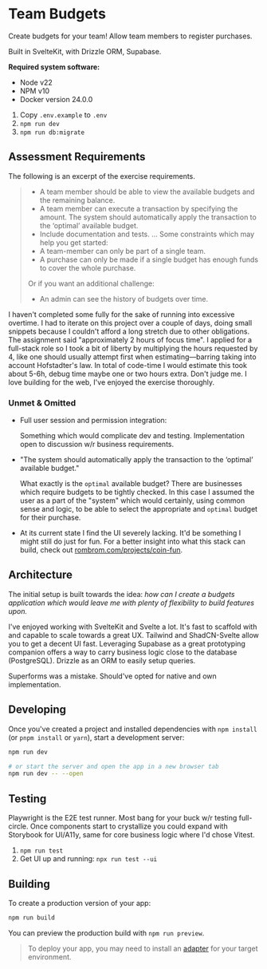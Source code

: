 # Team Budgets

Create budgets for your team! Allow team members to register purchases.

Built in SvelteKit, with Drizzle ORM, Supabase.

**Required system software:**

- Node v22
- NPM v10
- Docker version 24.0.0

1. Copy `.env.example` to `.env`
2. `npm run dev`
3. `npm run db:migrate`

## Assessment Requirements

The following is an excerpt of the exercise requirements.

> - A team member should be able to view the available budgets and the remaining balance.
> - A team member can execute a transaction by specifying the amount. The system should automatically apply the transaction to the ‘optimal’ available budget.
> - Include documentation and tests.
>   ...
>   Some constraints which may help you get started:
> - A team-member can only be part of a single team.
> - A purchase can only be made if a single budget has enough funds to cover the whole
>   purchase.
>
> Or if you want an additional challenge:
>
> - An admin can see the history of budgets over time.

I haven't completed some fully for the sake of running into excessive overtime.
I had to iterate on this project over a couple of days, doing small snippets
because I couldn't afford a long stretch due to other obligations. The assignment
said "approximately 2 hours of focus time". I applied for a full-stack role so
I took a bit of liberty by multiplying the hours requested by 4, like one should usually
attempt first when estimating—barring taking into account Hofstadter's law. In total of
code-time I would estimate this took about 5-6h, debug time maybe one or two hours
extra. Don't judge me. I love building for the web, I've enjoyed the exercise thoroughly.

### Unmet & Omitted

- Full user session and permission integration:

  Something which would complicate dev and testing. Implementation open to discussion
  w/r business requirements.

- "The system should automatically apply the transaction to the ‘optimal’ available budget."

  What exactly is the `optimal` available budget? There are businesses which
  require budgets to be tightly checked. In this case I assumed the user as a
  part of the "system" which would certainly, using common sense and logic, to
  be able to select the appropriate and `optimal` budget for their purchase.

- At its current state I find the UI severely lacking. It'd be something I might
  still do just for fun. For a better insight into what this stack can build, check out [rombrom.com/projects/coin-fun](https://www.rombrom.com/projects/coin-fun/).

## Architecture

The initial setup is built towards the idea: _how can I create a budgets application
which would leave me with plenty of flexibility to build features upon._

I've enjoyed working with SvelteKit and Svelte a lot. It's fast to scaffold with and
capable to scale towards a great UX. Tailwind and ShadCN-Svelte allow you to get a
decent UI fast. Leveraging Supabase as a great prototyping companion
offers a way to carry business logic close to the database (PostgreSQL). Drizzle as an
ORM to easily setup queries.

Superforms was a mistake. Should've opted for native and own implementation.

## Developing

Once you've created a project and installed dependencies with `npm install` (or `pnpm install` or `yarn`), start a development server:

```bash
npm run dev

# or start the server and open the app in a new browser tab
npm run dev -- --open
```

## Testing

Playwright is the E2E test runner. Most bang for your buck w/r testing full-circle.
Once components start to crystallize you could expand with Storybook for UI/A11y, same for core business logic
where I'd chose Vitest.

1. `npm run test`
2. Get UI up and running: `npx run test --ui`

## Building

To create a production version of your app:

```bash
npm run build
```

You can preview the production build with `npm run preview`.

> To deploy your app, you may need to install an [adapter](https://svelte.dev/docs/kit/adapters) for your target environment.
